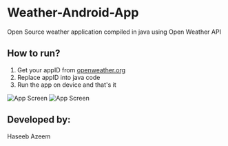 # Weather-Android-App
Open Source weather application compiled in java using Open Weather API

## How to run?
1) Get your appID from [openweather.org](http://openweathermap.org)
2) Replace appID into java code
3) Run the app on device
and that's it

![App Screen](https://firebasestorage.googleapis.com/v0/b/urbanex.appspot.com/o/screen3.PNG?alt=media&token=87393fa9-da24-40d1-9145-2f8ba85cb34a)
![App Screen](https://firebasestorage.googleapis.com/v0/b/urbanex.appspot.com/o/screen2.PNG?alt=media&token=a25e7ecc-9eee-4261-982f-75e9e5dd0184)

## Developed by:
Haseeb Azeem
